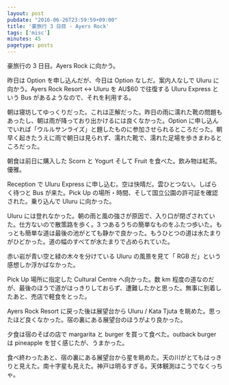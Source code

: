 ```yaml
---
layout: post
pubdate: "2016-06-26T23:59:59+09:00"
title: '豪旅行 3 日目 - Ayers Rock'
tags: ['misc']
minutes: 45
pagetype: posts
---
```

豪旅行の 3 日目。Ayers Rock に向かう。

昨日は Option を申し込んだが、今日は Option なしだ。案内人なしで Uluru に向かう。Ayers Rock Resort <-> Uluru を AU$60 で往復する Uluru Express という Bus があるようなので、それを利用する。

朝は寝坊してゆっくりだった。これは正解だった。昨日の雨に濡れた靴の問題もあったし、朝は雨が降っており出かけるには良くなかった。Option に申し込んでいれば「ウルルサンライズ」と題したものに参加させられるところだった。朝早く起きたうえに雨で朝日は見られず、濡れた靴で、濡れた足場を歩きまわるところだった。

朝食は前日に購入した Scorn と Yogurt そして Fruit を食べた。飲み物は紅茶。優雅。

Reception で Uluru Express に申し込む。空は快晴だ。雲ひとつない。しばらく待つと Bus が来た。Pick Up の場所・時間、そして国立公園の許可証を確認された。乗り込んで Uluru に向かった。

Uluru には登れなかった。朝の雨と風の強さが原因で、入り口が閉ざされていた。仕方ないので散策路を歩く。3 つあるうちの簡単なものをふたつ歩いた。もっとも簡単な道は最後の池がとても静かで良かった。もうひとつの道は水たまりがひどかった。道の幅のすべてが水たまりで占められていた。

赤い岩が青い空と緑の木々を分けている Uluru の風景を見て「 RGB だ」という感想しか浮かばなかった。

Pick Up 場所に指定した Cultural Centre へ向かった。数 km 程度の道なのだが、最後のほうで道がはっきりしておらず、遭難したかと思った。無事に到着したあと、売店で軽食をとった。

Ayers Rock Resort に戻った後は展望台から Uluru / Kata Tjuta を眺めた。思ったほど良くなかった。宿の裏にある展望台のほうがより良かった。

夕食は宿のそばの店で margarita と burger を買って食べた。outback burger は pineapple を甘く感じたが、うまかった。

食べ終わったあと、宿の裏にある展望台から星を眺めた。天の川がとてもはっきりと見えた。南十字星も見えた。神戸は明るすぎる。天体観測はこうでなくっちゃ。

